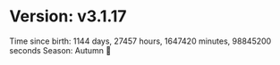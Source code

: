 # Version: v3.1.17
Time since birth: 1144 days, 27457 hours, 1647420 minutes, 98845200 seconds
Season: Autumn 🍁
